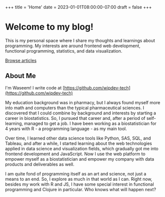 +++
title = 'Home'
date = 2023-01-01T08:00:00-07:00
draft = false
+++

# Welcome to my blog!

This is my personal space where I share my thoughts and learnings about programming. My interests are around frontend web development, functional programming, statistics, and data visualization.

[Browse articles](/posts)

## About Me

I'm Waseem! I write code at [https://github.com/wipdev-tech](https://github.com/wipdev-tech)

My education background was in pharmacy, but I always found myself more into math and computers than the typical pharmaceutical sciences. I discovered that I could combine by background and interests by starting a career in biostatistics. So, I pursued that career and, after a period of self-learning, managed to get a job. I have been working as a biostatistician for 4 years with R - a programming language - as my main tool.

Over time, I learned other data science tools like Python, SAS, SQL, and Tableau, and after a while, I started learning about the web technologies applied in data science and visualization fields, which gradually got me into frontend development and JavaScript. Now I use the web platform to empower myself as a biostatistician and empower my company with data products and deliverables as well.

I am quite fond of programming itself as an art and science, not just a means to an end. So, I explore as much in that world as I can. Right now, besides my work with R and JS, I have some special interest in functional programming and Clojure in particular. Who knows what will happen next?
